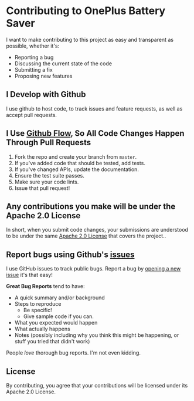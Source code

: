 # Contributing to OnePlus Battery Saver
I want to make contributing to this project as easy and transparent as possible, whether it's:

- Reporting a bug
- Discussing the current state of the code
- Submitting a fix
- Proposing new features

## I Develop with Github
I use github to host code, to track issues and feature requests, as well as accept pull requests.

## I Use [Github Flow](https://guides.github.com/introduction/flow/index.html), So All Code Changes Happen Through Pull Requests

1. Fork the repo and create your branch from `master`.
2. If you've added code that should be tested, add tests.
3. If you've changed APIs, update the documentation.
4. Ensure the test suite passes.
5. Make sure your code lints.
6. Issue that pull request!

## Any contributions you make will be under the Apache 2.0 License
In short, when you submit code changes, your submissions are understood to be under the same [Apache 2.0 License](https://choosealicense.com/licenses/apache-2.0/) that covers the project..

## Report bugs using Github's [issues](https://github.com/ilCollez/oneplus_battery_saver/issues)
I use GitHub issues to track public bugs. Report a bug by [opening a new issue](https://github.com/ilCollez/oneplus_battery_saver/issues/new/choose) it's that easy!

**Great Bug Reports** tend to have:

- A quick summary and/or background
- Steps to reproduce
  - Be specific!
  - Give sample code if you can.
- What you expected would happen
- What actually happens
- Notes (possibly including why you think this might be happening, or stuff you tried that didn't work)

People *love* thorough bug reports. I'm not even kidding.

## License
By contributing, you agree that your contributions will be licensed under its Apache 2.0 License.

